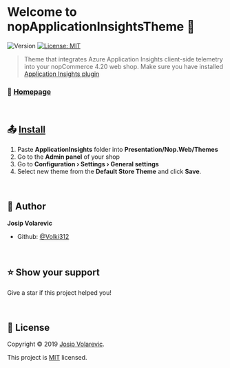 # Welcome to nopApplicationInsightsTheme :wave:
![Version](https://img.shields.io/badge/version-0.1-blue.svg?cacheSeconds=2592000) [![License: MIT](https://img.shields.io/badge/License-MIT-yellow.svg)](https://github.com/Volki312/ApplicationInsightsTheme#license)

> Theme that integrates Azure Application Insights client-side telemetry into your nopCommerce 4.20 web shop.
> Make sure you have installed [Application Insights plugin](https://github.com/Volki312/nopApplicationInsights#readme)

### :house_with_garden: [Homepage](https://github.com/Volki312/nopApplicationInsightsTheme#readme)

<br />

## :outbox_tray: [Install](https://docs.nopcommerce.com/developer/design/installing-theme.html "Install")

1. Paste **ApplicationInsights** folder into **Presentation/Nop.Web/Themes**
2. Go to the **Admin panel** of your shop
3. Go to **Configuration › Settings › General settings**
4. Select new theme from the **Default Store Theme** and click **Save**.

<br />

## :bust_in_silhouette: Author

**Josip Volarevic**

* Github: [@Volki312](https://github.com/Volki312)

<br />

## :star: Show your support

Give a star if this project helped you!

<br />

## :page_with_curl: License

Copyright :copyright: 2019 [Josip Volarevic](https://github.com/Volki312).

This project is [MIT](https://github.com/Volki312/nopApplicationInsightsTheme#license) licensed.
